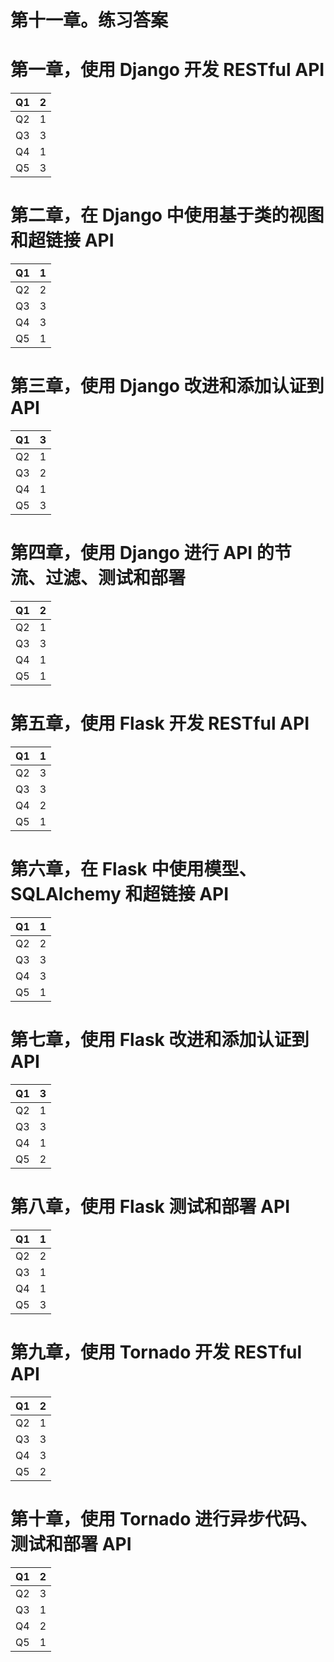# 第十一章。练习答案

# 第一章，使用 Django 开发 RESTful API

| Q1 | 2 |
| --- | --- |
| Q2 | 1 |
| Q3 | 3 |
| Q4 | 1 |
| Q5 | 3 |

# 第二章，在 Django 中使用基于类的视图和超链接 API

| Q1 | 1 |
| --- | --- |
| Q2 | 2 |
| Q3 | 3 |
| Q4 | 3 |
| Q5 | 1 |

# 第三章，使用 Django 改进和添加认证到 API

| Q1 | 3 |
| --- | --- |
| Q2 | 1 |
| Q3 | 2 |
| Q4 | 1 |
| Q5 | 3 |

# 第四章，使用 Django 进行 API 的节流、过滤、测试和部署

| Q1 | 2 |
| --- | --- |
| Q2 | 1 |
| Q3 | 3 |
| Q4 | 1 |
| Q5 | 1 |

# 第五章，使用 Flask 开发 RESTful API

| Q1 | 1 |
| --- | --- |
| Q2 | 3 |
| Q3 | 3 |
| Q4 | 2 |
| Q5 | 1 |

# 第六章，在 Flask 中使用模型、SQLAlchemy 和超链接 API

| Q1 | 1 |
| --- | --- |
| Q2 | 2 |
| Q3 | 3 |
| Q4 | 3 |
| Q5 | 1 |

# 第七章，使用 Flask 改进和添加认证到 API

| Q1 | 3 |
| --- | --- |
| Q2 | 1 |
| Q3 | 3 |
| Q4 | 1 |
| Q5 | 2 |

# 第八章，使用 Flask 测试和部署 API

| Q1 | 1 |
| --- | --- |
| Q2 | 2 |
| Q3 | 1 |
| Q4 | 1 |
| Q5 | 3 |

# 第九章，使用 Tornado 开发 RESTful API

| Q1 | 2 |
| --- | --- |
| Q2 | 1 |
| Q3 | 3 |
| Q4 | 3 |
| Q5 | 2 |

# 第十章，使用 Tornado 进行异步代码、测试和部署 API

| Q1 | 2 |
| --- | --- |
| Q2 | 3 |
| Q3 | 1 |
| Q4 | 2 |
| Q5 | 1 |
